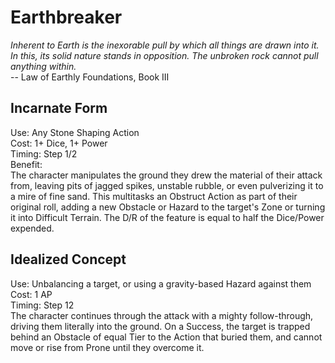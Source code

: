 # Earthbreaker

*Inherent to Earth is the inexorable pull by which all things are drawn into it. In this, its solid nature stands in opposition. The unbroken rock cannot pull anything within.*  
-- Law of Earthly Foundations, Book III

## Incarnate Form
Use: Any Stone Shaping Action  
Cost: 1+ Dice, 1+ Power  
Timing: Step 1/2  
Benefit:  
The character manipulates the ground they drew the material of their attack from, leaving pits of jagged spikes, unstable rubble, or even pulverizing it to a mire of fine sand. This multitasks an Obstruct Action as part  of their original roll, adding a new Obstacle or Hazard to the target's Zone or turning it into Difficult Terrain. The D/R of the feature is equal to half the Dice/Power expended.

## Idealized Concept
Use: Unbalancing a target, or using a gravity-based Hazard against them  
Cost: 1 AP  
Timing: Step 12  
The character continues through the attack with a mighty follow-through, driving them literally into the ground. On a Success, the target is trapped behind an Obstacle of equal Tier to the Action that buried them, and cannot move or rise from Prone until they overcome it.